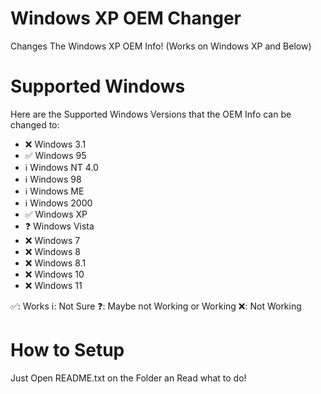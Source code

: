 # Windows XP OEM Changer
Changes The Windows XP OEM Info! (Works on Windows XP and Below)

# Supported Windows
Here are the Supported Windows Versions that the OEM Info can be changed to:
- ❌ Windows 3.1
- ✅ Windows 95
- ℹ️ Windows NT 4.0
- ℹ️ Windows 98
- ℹ️ Windows ME
- ℹ️ Windows 2000
- ✅ Windows XP
- ❓ Windows Vista
- ❌ Windows 7
- ❌ Windows 8
- ❌ Windows 8.1
- ❌ Windows 10
- ❌ Windows 11

✅: Works
ℹ️: Not Sure
❓: Maybe not Working or Working
❌: Not Working

# How to Setup
Just Open README.txt on the Folder an Read what to do!
